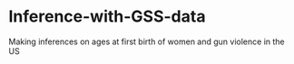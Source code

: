 # Inference-with-GSS-data
Making inferences on ages at first birth of women and gun violence in the US
